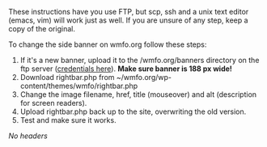 These instructions have you use FTP, but scp, ssh and a unix text editor (emacs, vim) will work just as well. If you are unsure of any step, keep a copy of the original.

To change the side banner on wmfo.org follow these steps:

1.  If it's a new banner, upload it to the /wmfo.org/banners directory on the ftp server ([credentials here](https://wiki.wmfo.org/Operations/Credentials/Hosting_Credentials "Hosting Credentials")). **Make sure banner is 188 px wide!**
2.  Download rightbar.php from \~/wmfo.org/wp-content/themes/wmfo/rightbar.php
3.  Change the image filename, href, title (mouseover) and alt (description for screen readers).
4.  Upload rightbar.php back up to the site, overwriting the old version.
5.  Test and make sure it works.

*No headers*
